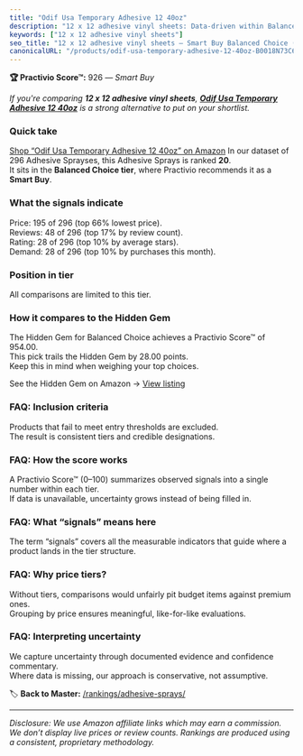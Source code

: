 ```yaml
---
title: "Odif Usa Temporary Adhesive 12 40oz"
description: "12 x 12 adhesive vinyl sheets: Data-driven within Balanced Choice ranking using the Practivio Score™. Positioned by quality, value, demand, findability, moment…"
keywords: ["12 x 12 adhesive vinyl sheets"]
seo_title: "12 x 12 adhesive vinyl sheets — Smart Buy Balanced Choice (2025)"
canonicalURL: "/products/odif-usa-temporary-adhesive-12-40oz-B0018N73C6/"
---
```


**🏆 Practivio Score™:** 926 — _Smart Buy_


*If you're comparing **12 x 12 adhesive vinyl sheets**, **[Odif Usa Temporary Adhesive 12 40oz](https://www.amazon.com/dp/B0018N73C6?tag=practivio-20)** is a strong alternative to put on your shortlist.*
### Quick take
[Shop “Odif Usa Temporary Adhesive 12 40oz” on Amazon](https://www.amazon.com/dp/B0018N73C6?tag=practivio-20)
In our dataset of 296 Adhesive Sprayses, this Adhesive Sprays is ranked **20**.  
It sits in the **Balanced Choice tier**, where Practivio recommends it as a **Smart Buy**.

### What the signals indicate
Price: 195 of 296 (top 66% lowest price).  
Reviews: 48 of 296 (top 17% by review count).  
Rating: 28 of 296 (top 10% by average stars).  
Demand: 28 of 296 (top 10% by purchases this month).

### Position in tier
All comparisons are limited to this tier.

### How it compares to the Hidden Gem
The Hidden Gem for Balanced Choice achieves a Practivio Score™ of 954.00.  
This pick trails the Hidden Gem by 28.00 points.  
Keep this in mind when weighing your top choices.  

See the Hidden Gem on Amazon → [View listing](https://www.amazon.com/dp/B000HBNU9K?tag=practivio-20)

### FAQ: Inclusion criteria
Products that fail to meet entry thresholds are excluded.  
The result is consistent tiers and credible designations.

### FAQ: How the score works
A Practivio Score™ (0–100) summarizes observed signals into a single number within each tier.  
If data is unavailable, uncertainty grows instead of being filled in.

### FAQ: What “signals” means here
The term “signals” covers all the measurable indicators that guide where a product lands in the tier structure.

### FAQ: Why price tiers?
Without tiers, comparisons would unfairly pit budget items against premium ones.  
Grouping by price ensures meaningful, like-for-like evaluations.

### FAQ: Interpreting uncertainty
We capture uncertainty through documented evidence and confidence commentary.  
Where data is missing, our approach is conservative, not assumptive.


🏷️ **Back to Master:** [/rankings/adhesive-sprays/](/rankings/adhesive-sprays/)

---
_Disclosure: We use Amazon affiliate links which may earn a commission. We don’t display live prices or review counts. Rankings are produced using a consistent, proprietary methodology._
